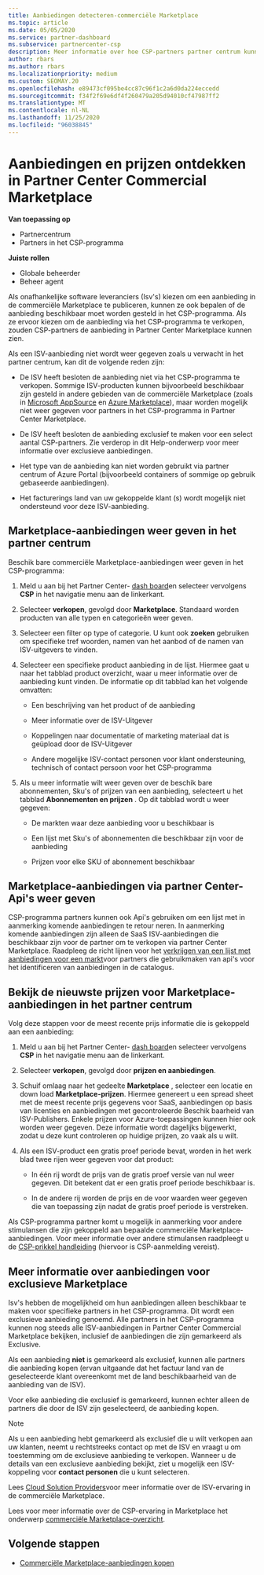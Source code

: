 ```yaml
---
title: Aanbiedingen detecteren-commerciële Marketplace
ms.topic: article
ms.date: 05/05/2020
ms.service: partner-dashboard
ms.subservice: partnercenter-csp
description: Meer informatie over hoe CSP-partners partner centrum kunnen gebruiken om de Marketplace voor SaaS-aanbiedingen of prijzen van onafhankelijke software leveranciers (Isv's) te bekijken of te doorzoeken.
author: rbars
ms.author: rbars
ms.localizationpriority: medium
ms.custom: SEOMAY.20
ms.openlocfilehash: e89473cf095be4cc87c96f1c2a6d0da224eccedd
ms.sourcegitcommit: f34f2f69e6df4f260479a205d94010cf47987ff2
ms.translationtype: MT
ms.contentlocale: nl-NL
ms.lasthandoff: 11/25/2020
ms.locfileid: "96038845"
---
```

# <a name="discover-offers-and-pricing-in-partner-center-commercial-marketplace"></a>Aanbiedingen en prijzen ontdekken in Partner Center Commercial Marketplace

**Van toepassing op**

- Partnercentrum
- Partners in het CSP-programma

**Juiste rollen**

- Globale beheerder
- Beheer agent

Als onafhankelijke software leveranciers (Isv's) kiezen om een aanbieding in de commerciële Marketplace te publiceren, kunnen ze ook bepalen of de aanbieding beschikbaar moet worden gesteld in het CSP-programma. Als ze ervoor kiezen om de aanbieding via het CSP-programma te verkopen, zouden CSP-partners de aanbieding in Partner Center Marketplace kunnen zien.

Als een ISV-aanbieding niet wordt weer gegeven zoals u verwacht in het partner centrum, kan dit de volgende reden zijn:

- De ISV heeft besloten de aanbieding niet via het CSP-programma te verkopen. Sommige ISV-producten kunnen bijvoorbeeld beschikbaar zijn gesteld in andere gebieden van de commerciële Marketplace (zoals in [Microsoft AppSource](https://appsource.microsoft.com/) en [Azure Marketplace](https://azuremarketplace.microsoft.com/)), maar worden mogelijk niet weer gegeven voor partners in het CSP-programma in Partner Center Marketplace.

- De ISV heeft besloten de aanbieding exclusief te maken voor een select aantal CSP-partners. Zie verderop in dit Help-onderwerp voor meer informatie over exclusieve aanbiedingen.

- Het type van de aanbieding kan niet worden gebruikt via partner centrum of Azure Portal (bijvoorbeeld containers of sommige op gebruik gebaseerde aanbiedingen).

- Het facturerings land van uw gekoppelde klant (s) wordt mogelijk niet ondersteund voor deze ISV-aanbieding.

## <a name="view-marketplace-offers-in-partner-center"></a>Marketplace-aanbiedingen weer geven in het partner centrum

Beschik bare commerciële Marketplace-aanbiedingen weer geven in het CSP-programma:

1. Meld u aan bij het Partner Center- [dash board](https://partner.microsoft.com/dashboard)en selecteer vervolgens **CSP** in het navigatie menu aan de linkerkant.

2. Selecteer **verkopen**, gevolgd door **Marketplace**. Standaard worden producten van alle typen en categorieën weer geven.

3. Selecteer een filter op type of categorie. U kunt ook **zoeken** gebruiken om specifieke tref woorden, namen van het aanbod of de namen van ISV-uitgevers te vinden.

4. Selecteer een specifieke product aanbieding in de lijst. Hiermee gaat u naar het tabblad product overzicht, waar u meer informatie over de aanbieding kunt vinden. De informatie op dit tabblad kan het volgende omvatten: 

    - Een beschrijving van het product of de aanbieding

    - Meer informatie over de ISV-Uitgever

    - Koppelingen naar documentatie of marketing materiaal dat is geüpload door de ISV-Uitgever

    - Andere mogelijke ISV-contact personen voor klant ondersteuning, technisch of contact persoon voor het CSP-programma

5. Als u meer informatie wilt weer geven over de beschik bare abonnementen, Sku's of prijzen van een aanbieding, selecteert u het tabblad **Abonnementen en prijzen** . Op dit tabblad wordt u weer gegeven:

    - De markten waar deze aanbieding voor u beschikbaar is

    - Een lijst met Sku's of abonnementen die beschikbaar zijn voor de aanbieding

    - Prijzen voor elke SKU of abonnement beschikbaar

## <a name="view-marketplace-offers-via-partner-center-apis"></a>Marketplace-aanbiedingen via partner Center-Api's weer geven

CSP-programma partners kunnen ook Api's gebruiken om een lijst met in aanmerking komende aanbiedingen te retour neren. In aanmerking komende aanbiedingen zijn alleen de SaaS ISV-aanbiedingen die beschikbaar zijn voor de partner om te verkopen via partner Center Marketplace. Raadpleeg de richt lijnen voor het [verkrijgen van een lijst met aanbiedingen voor een markt](/partner-center/develop/create-subscription-azure-marketplace-products#get-a-list-of-offers-for-a-market)voor partners die gebruikmaken van api's voor het identificeren van aanbiedingen in de catalogus.

## <a name="view-the-latest-marketplace-offer-pricing-in-partner-center"></a>Bekijk de nieuwste prijzen voor Marketplace-aanbiedingen in het partner centrum

Volg deze stappen voor de meest recente prijs informatie die is gekoppeld aan een aanbieding:

1. Meld u aan bij het Partner Center- [dash board](https://partner.microsoft.com/dashboard)en selecteer vervolgens **CSP** in het navigatie menu aan de linkerkant.

2. Selecteer **verkopen**, gevolgd door **prijzen en aanbiedingen**.

3. Schuif omlaag naar het gedeelte **Marketplace** , selecteer een locatie en down load **Marketplace-prijzen**. Hiermee genereert u een spread sheet met de meest recente prijs gegevens voor SaaS, aanbiedingen op basis van licenties en aanbiedingen met gecontroleerde Beschik baarheid van ISV-Publishers. Enkele prijzen voor Azure-toepassingen kunnen hier ook worden weer gegeven. Deze informatie wordt dagelijks bijgewerkt, zodat u deze kunt controleren op huidige prijzen, zo vaak als u wilt.

4. Als een ISV-product een gratis proef periode bevat, worden in het werk blad twee rijen weer gegeven voor dat product:

    - In één rij wordt de prijs van de gratis proef versie van nul weer gegeven. Dit betekent dat er een gratis proef periode beschikbaar is.

    - In de andere rij worden de prijs en de voor waarden weer gegeven die van toepassing zijn nadat de gratis proef periode is verstreken.

Als CSP-programma partner komt u mogelijk in aanmerking voor andere stimulansen die zijn gekoppeld aan bepaalde commerciële Marketplace-aanbiedingen. Voor meer informatie over andere stimulansen raadpleegt u de [CSP-prikkel handleiding](https://aka.ms/partnerincentives) (hiervoor is CSP-aanmelding vereist).

## <a name="learn-about-marketplace-exclusive-offers"></a>Meer informatie over aanbiedingen voor exclusieve Marketplace

Isv's hebben de mogelijkheid om hun aanbiedingen alleen beschikbaar te maken voor specifieke partners in het CSP-programma. Dit wordt een exclusieve aanbieding genoemd. Alle partners in het CSP-programma kunnen nog steeds alle ISV-aanbiedingen in Partner Center Commercial Marketplace bekijken, inclusief de aanbiedingen die zijn gemarkeerd als Exclusive.

Als een aanbieding **niet** is gemarkeerd als exclusief, kunnen alle partners die aanbieding kopen (ervan uitgaande dat het factuur land van de geselecteerde klant overeenkomt met de land beschikbaarheid van de aanbieding van de ISV).

Voor elke aanbieding die exclusief is gemarkeerd, kunnen echter alleen de partners die door de ISV zijn geselecteerd, de aanbieding kopen.

> [!NOTE]
> Als u een aanbieding hebt gemarkeerd als exclusief die u wilt verkopen aan uw klanten, neemt u rechtstreeks contact op met de ISV en vraagt u om toestemming om de exclusieve aanbieding te verkopen. Wanneer u de details van een exclusieve aanbieding bekijkt, ziet u mogelijk een ISV-koppeling voor **contact personen** die u kunt selecteren.

Lees [Cloud Solution Providers](/azure/marketplace/cloud-solution-providers)voor meer informatie over de ISV-ervaring in de commerciële Marketplace.

Lees voor meer informatie over de CSP-ervaring in Marketplace het onderwerp [commerciële Marketplace-overzicht](csp-commercial-marketplace-overview.md).

## <a name="next-steps"></a>Volgende stappen

- [Commerciële Marketplace-aanbiedingen kopen](csp-commercial-marketplace-purchase.md)